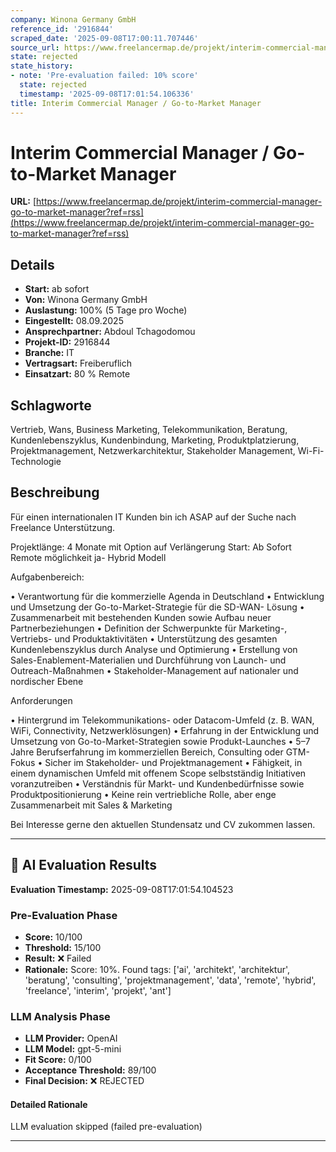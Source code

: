 ```yaml
---
company: Winona Germany GmbH
reference_id: '2916844'
scraped_date: '2025-09-08T17:00:11.707446'
source_url: https://www.freelancermap.de/projekt/interim-commercial-manager-go-to-market-manager?ref=rss
state: rejected
state_history:
- note: 'Pre-evaluation failed: 10% score'
  state: rejected
  timestamp: '2025-09-08T17:01:54.106336'
title: Interim Commercial Manager / Go-to-Market Manager
---
```



# Interim Commercial Manager / Go-to-Market Manager
**URL:** [https://www.freelancermap.de/projekt/interim-commercial-manager-go-to-market-manager?ref=rss](https://www.freelancermap.de/projekt/interim-commercial-manager-go-to-market-manager?ref=rss)
## Details
- **Start:** ab sofort
- **Von:** Winona Germany GmbH
- **Auslastung:** 100% (5 Tage pro Woche)
- **Eingestellt:** 08.09.2025
- **Ansprechpartner:** Abdoul Tchagodomou
- **Projekt-ID:** 2916844
- **Branche:** IT
- **Vertragsart:** Freiberuflich
- **Einsatzart:** 80
                                                % Remote

## Schlagworte
Vertrieb, Wans, Business Marketing, Telekommunikation, Beratung, Kundenlebenszyklus, Kundenbindung, Marketing, Produktplatzierung, Projektmanagement, Netzwerkarchitektur, Stakeholder Management, Wi-Fi-Technologie

## Beschreibung
Für einen internationalen IT Kunden bin ich ASAP auf der Suche nach Freelance Unterstützung.

Projektlänge: 4 Monate mit Option auf Verlängerung
Start: Ab Sofort
Remote möglichkeit ja- Hybrid Modell

Aufgabenbereich:

• Verantwortung für die kommerzielle Agenda in Deutschland
• Entwicklung und Umsetzung der Go-to-Market-Strategie für die SD-WAN- Lösung
• Zusammenarbeit mit bestehenden Kunden sowie Aufbau neuer Partnerbeziehungen
• Definition der Schwerpunkte für Marketing-, Vertriebs- und Produktaktivitäten
• Unterstützung des gesamten Kundenlebenszyklus durch Analyse und Optimierung
• Erstellung von Sales-Enablement-Materialien und Durchführung von Launch- und Outreach-Maßnahmen
• Stakeholder-Management auf nationaler und nordischer Ebene

Anforderungen

• Hintergrund im Telekommunikations- oder Datacom-Umfeld (z. B. WAN, WiFi, Connectivity, Netzwerklösungen)
• Erfahrung in der Entwicklung und Umsetzung von Go-to-Market-Strategien sowie Produkt-Launches
• 5–7 Jahre Berufserfahrung im kommerziellen Bereich, Consulting oder GTM-Fokus
• Sicher im Stakeholder- und Projektmanagement
• Fähigkeit, in einem dynamischen Umfeld mit offenem Scope selbstständig Initiativen voranzutreiben
• Verständnis für Markt- und Kundenbedürfnisse sowie Produktpositionierung
• Keine rein vertriebliche Rolle, aber enge Zusammenarbeit mit Sales & Marketing

Bei Interesse gerne den aktuellen Stundensatz und CV zukommen lassen.

---

## 🤖 AI Evaluation Results

**Evaluation Timestamp:** 2025-09-08T17:01:54.104523

### Pre-Evaluation Phase
- **Score:** 10/100
- **Threshold:** 15/100
- **Result:** ❌ Failed
- **Rationale:** Score: 10%. Found tags: ['ai', 'architekt', 'architektur', 'beratung', 'consulting', 'projektmanagement', 'data', 'remote', 'hybrid', 'freelance', 'interim', 'projekt', 'ant']

### LLM Analysis Phase
- **LLM Provider:** OpenAI
- **LLM Model:** gpt-5-mini
- **Fit Score:** 0/100
- **Acceptance Threshold:** 89/100
- **Final Decision:** ❌ REJECTED

#### Detailed Rationale
LLM evaluation skipped (failed pre-evaluation)

---
